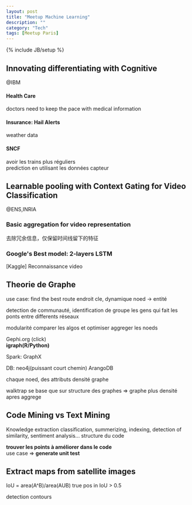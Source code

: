 ```yaml
---
layout: post
title: "Meetup Machine Learning"
description: ""
category: "Tech"
tags: [Meetup Paris]
---
```

{% include JB/setup %}

## Innovating differentiating with Cognitive
@IBM

#### Health Care
doctors need to keep the pace with medical information
#### Insurance: Hail Alerts
weather data
#### SNCF
avoir les trains plus réguliers		
prediction en utilisant les données capteur

## Learnable pooling with Context Gating for Video Classification
@ENS,INRIA

### Basic aggregation for video representation
去除冗余信息，仅保留时间线留下的特征

### Google's Best model: 2-layers LSTM

[Kaggle] Reconnaissance video

## Theorie de Graphe
use case:
find the best route
endroit cle, dynamique
noed -> entité

detection de communauté, identification de groupe
les gens qui fait les ponts entre differents réseaux

modularité
comparer les algos et optimiser
aggreger les noeds

Gephi.org (click)	
**igraph(R/Python)**

Spark: GraphX

DB: 
neo4j(puissant court chemin)
ArangoDB 

chaque noed, des attributs
densité graphe

walktrap se base que sur structure des graphes
=> graphe plus densité apres aggrege

## Code Mining vs Text Mining
Knowledge extraction
classification, summerizing, indexing, detection of similarity, sentiment analysis...
structure du code

**trouver les points à améliorer dans le code**    
use case => **generate unit test**

## Extract maps from satellite images
IoU = area(A^B)/area(AUB)
true pos in IoU > 0.5

detection contours
